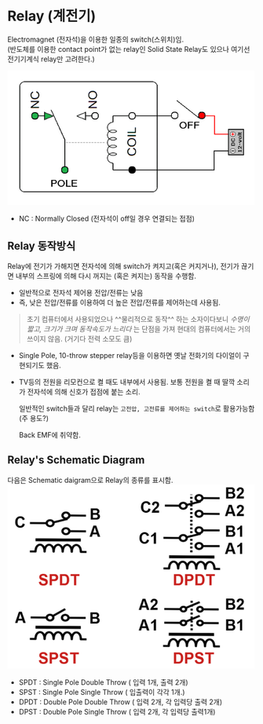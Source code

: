 # Relay (계전기)

Electromagnet (전자석)을 이용한 일종의 switch(스위치)임.  
(반도체를 이용한 contact point가 없는 relay인 Solid State Relay도 있으나 여기선 전기기계식 relay만 고려한다.) 

![relay_simle](./imgs/relay_simple.gif)

- NC : Normally Closed (전자석이 off일 경우 연결되는 접점)

## Relay 동작방식
Relay에 전기가 가해지면 전자석에 의해 switch가 켜지고(혹은 커지거나), 전기가 끊기면 내부의 스프링에 의해 다시 꺼지는 (혹은 켜지는) 동작을 수행함.

* 일반적으로 전자석 제어용 전압/전류는 낮음
* 즉, 낮은 전압/전류를 이용하여 더 높은 전압/전류를 제어하는데 사용됨.

> 초기 컴퓨터에서 사용되었으나 ^^물리적으로 동작^^ 하는 소자이다보니 *수명이 짧고, 크기가 크며 동작속도가 느리다* 는 단점을 가져 현대의 컴퓨터에서는 거의 쓰이지 않음. (거기다 전력 소모도 큼)

* Single Pole, 10-throw stepper relay등을 이용하면 옛날 전화기의 다이얼이 구현되기도 했음.
* TV등의 전원을 리모컨으로 켤 때도 내부에서 사용됨. 보통 전원을 켤 때 딸깍 소리가 전자석에 의해 신호가 접점에 붙는 소리.

    일반적인 switch들과 달리 relay는 `고전압, 고전류를 제어하는 switch`로 활용가능함(주 용도?)  
      
    Back EMF에 취약함.


## Relay's Schematic Diagram
다음은 Schematic daigram으로 Relay의 종류를 표시함.
![relay_diagram](./imgs/relay_diagram.png)

* SPDT : Single Pole Double Throw ( 입력 1개, 출력 2개)
* SPST : Single Pole Single Throw ( 입출력이 각각 1개.)
* DPDT : Double Pole Double Throw ( 입력 2개, 각 입력당 출력 2개)
* DPST : Double Pole Single Throw ( 입력 2개, 각 입력당 출력1개)
